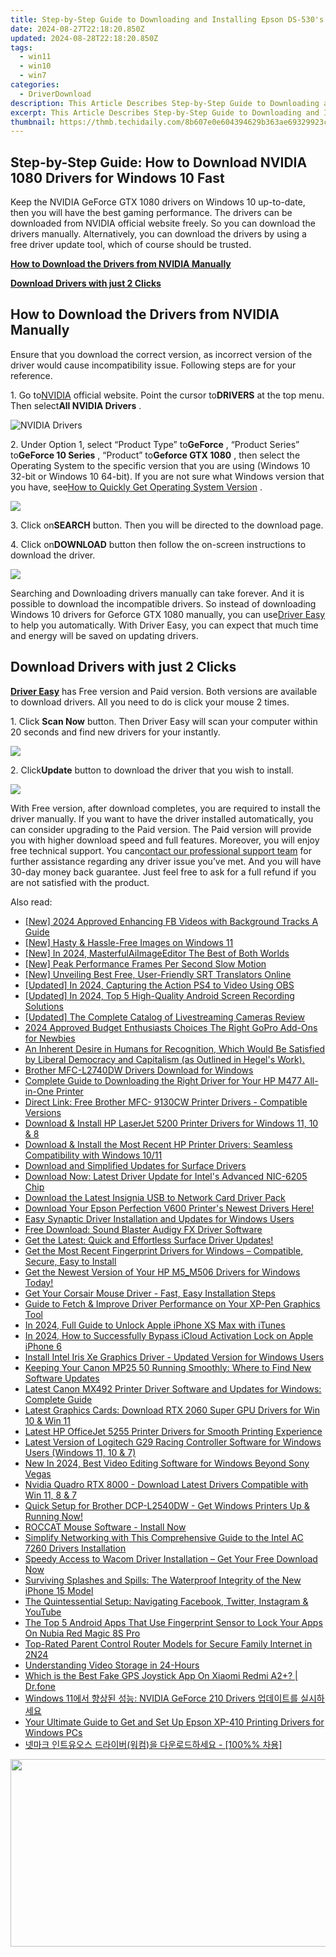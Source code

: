 ```yaml
---
title: Step-by-Step Guide to Downloading and Installing Epson DS-530's 64-Bit Drivers for Windows 11
date: 2024-08-27T22:18:20.850Z
updated: 2024-08-28T22:18:20.850Z
tags:
  - win11
  - win10
  - win7
categories:
  - DriverDownload
description: This Article Describes Step-by-Step Guide to Downloading and Installing Epson DS-530's 64-Bit Drivers for Windows 11
excerpt: This Article Describes Step-by-Step Guide to Downloading and Installing Epson DS-530's 64-Bit Drivers for Windows 11
thumbnail: https://thmb.techidaily.com/8b607e0e604394629b363ae69329923c5b752c9a4c4af741aef58011df0d7554.jpg
---
```


## Step-by-Step Guide: How to Download NVIDIA 1080 Drivers for Windows 10 Fast

Keep the NVIDIA GeForce GTX 1080 drivers on Windows 10 up-to-date, then you will have the best gaming performance. The drivers can be downloaded from NVIDIA official website freely. So you can download the drivers manually. Alternatively, you can download the drivers by using a free driver update tool, which of course should be trusted.

[**How to Download the Drivers from NVIDIA Manually**](https://tools.techidaily.com/drivereasy/download/)

[**Download Drivers with just 2 Clicks**](https://tools.techidaily.com/drivereasy/download/)

## **How to Download the Drivers from NVIDIA Manually**

 Ensure that you download the correct version, as incorrect version of the driver would cause incompatibility issue. Following steps are for your reference.

 1\. Go to[NVIDIA](https://tools.techidaily.com/drivereasy/download/) official website. Point the cursor to**DRIVERS** at the top menu. Then select**All NVIDIA Drivers** .

![NVIDIA Drivers](https://images.drivereasy.com/wp-content/uploads/2016/09/img_57ccd935a0f0a.jpg)

 2\. Under Option 1, select “Product Type” to**GeForce** , “Product Series” to**GeForce 10 Series** , “Product” to**Geforce GTX 1080** , then select the Operating System to the specific version that you are using (Windows 10 32-bit or Windows 10 64-bit). If you are not sure what Windows version that you have, see[How to Quickly Get Operating System Version](https://tools.techidaily.com/drivereasy/download/) .

![](https://images.drivereasy.com/wp-content/uploads/2016/10/img_581410198d290.jpg)

 3\. Click on**SEARCH** button. Then you will be directed to the download page.

 4\. Click on**DOWNLOAD** button then follow the on-screen instructions to download the driver.

![](https://images.drivereasy.com/wp-content/uploads/2016/10/img_581412f0a2c64.jpg)

 Searching and Downloading drivers manually can take forever. And it is possible to download the incompatible drivers. So instead of downloading Windows 10 drivers for Geforce GTX 1080 manually, you can use[Driver Easy](https://tools.techidaily.com/drivereasy/download/) to help you automatically. With Driver Easy, you can expect that much time and energy will be saved on updating drivers.

## **Download Drivers with just 2 Clicks**

**[Driver Easy](https://tools.techidaily.com/drivereasy/download/)**  has Free version and Paid version. Both versions are available to download drivers. All you need to do is click your mouse 2 times.

1\. Click **Scan Now**  button. Then Driver Easy will scan your computer within 20 seconds and find new drivers for your instantly.  

![](https://images.drivereasy.com/wp-content/uploads/2017/04/img_58eca1022f7b7.png)

 2\. Click**Update** button to download the driver that you wish to install.

![](https://images.drivereasy.com/wp-content/uploads/2017/04/img_58eca27c67b42.jpg)

 With Free version, after download completes, you are required to install the driver manually. If you want to have the driver installed automatically, you can consider upgrading to the Paid version. The Paid version will provide you with higher download speed and full features. Moreover, you will enjoy free technical support. You can[contact our professional support team](https://tools.techidaily.com/drivereasy/download/) for further assistance regarding any driver issue you’ve met. And you will have 30-day money back guarantee. Just feel free to ask for a full refund if you are not satisfied with the product.

<ins class="adsbygoogle"
     style="display:block"
     data-ad-format="autorelaxed"
     data-ad-client="ca-pub-7571918770474297"
     data-ad-slot="1223367746"></ins>



<ins class="adsbygoogle"
     style="display:block"
     data-ad-client="ca-pub-7571918770474297"
     data-ad-slot="8358498916"
     data-ad-format="auto"
     data-full-width-responsive="true"></ins>

<span class="atpl-alsoreadstyle">Also read:</span>
<div><ul>
<li><a href="https://facebook-videos.techidaily.com/new-2024-approved-enhancing-fb-videos-with-background-tracks-a-guide/"><u>[New] 2024 Approved  Enhancing FB Videos with Background Tracks  A Guide</u></a></li>
<li><a href="https://fox-friendly.techidaily.com/new-hasty-and-hassle-free-images-on-windows-11/"><u>[New] Hasty & Hassle-Free Images on Windows 11</u></a></li>
<li><a href="https://article-helps.techidaily.com/new-in-2024-masterfulaiimageeditor-the-best-of-both-worlds/"><u>[New] In 2024, MasterfulAiImageEditor  The Best of Both Worlds</u></a></li>
<li><a href="https://extra-support.techidaily.com/new-peak-performance-frames-per-second-slow-motion/"><u>[New] Peak Performance Frames Per Second Slow Motion</u></a></li>
<li><a href="https://fox-cloud.techidaily.com/new-unveiling-best-free-user-friendly-srt-translators-online/"><u>[New] Unveiling Best Free, User-Friendly SRT Translators Online</u></a></li>
<li><a href="https://screen-recording.techidaily.com/updated-in-2024-capturing-the-action-ps4-to-video-using-obs/"><u>[Updated] In 2024, Capturing the Action  PS4 to Video Using OBS</u></a></li>
<li><a href="https://screen-activity-recording.techidaily.com/updated-in-2024-top-5-high-quality-android-screen-recording-solutions/"><u>[Updated] In 2024, Top 5 High-Quality Android Screen Recording Solutions</u></a></li>
<li><a href="https://some-approaches.techidaily.com/updated-the-complete-catalog-of-livestreaming-cameras-review/"><u>[Updated] The Complete Catalog of Livestreaming Cameras Review</u></a></li>
<li><a href="https://extra-information.techidaily.com/2024-approved-budget-enthusiasts-choices-the-right-gopro-add-ons-for-newbies/"><u>2024 Approved  Budget Enthusiasts Choices  The Right GoPro Add-Ons for Newbies</u></a></li>
<li><a href="https://driver-download.techidaily.com/an-inherent-desire-in-humans-for-recognition-which-would-be-satisfied-by-liberal-democracy-and-capitalism-as-outlined-in-hegels-work/"><u>An Inherent Desire in Humans for Recognition, Which Would Be Satisfied by Liberal Democracy and Capitalism (as Outlined in Hegel's Work).</u></a></li>
<li><a href="https://driver-download.techidaily.com/brother-mfc-l2740dw-drivers-download-for-windows/"><u>Brother MFC-L2740DW Drivers Download for Windows</u></a></li>
<li><a href="https://driver-download.techidaily.com/complete-guide-to-downloading-the-right-driver-for-your-hp-m477-all-in-one-printer/"><u>Complete Guide to Downloading the Right Driver for Your HP M477 All-in-One Printer</u></a></li>
<li><a href="https://driver-download.techidaily.com/direct-link-free-brother-mfc-9130cw-printer-drivers-compatible-versions/"><u>Direct Link: Free Brother MFC- 9130CW Printer Drivers - Compatible Versions</u></a></li>
<li><a href="https://driver-download.techidaily.com/download-and-install-hp-laserjet-5200-printer-drivers-for-windows-11-10-and-8/"><u>Download & Install HP LaserJet 5200 Printer Drivers for Windows 11, 10 & 8</u></a></li>
<li><a href="https://driver-download.techidaily.com/download-and-install-the-most-recent-hp-printer-drivers-seamless-compatibility-with-windows-1011/"><u>Download & Install the Most Recent HP Printer Drivers: Seamless Compatibility with Windows 10/11</u></a></li>
<li><a href="https://driver-download.techidaily.com/download-and-simplified-updates-for-surface-drivers/"><u>Download and Simplified Updates for Surface Drivers</u></a></li>
<li><a href="https://driver-download.techidaily.com/download-now-latest-driver-update-for-intels-advanced-nic-6205-chip/"><u>Download Now: Latest Driver Update for Intel's Advanced NIC-6205 Chip</u></a></li>
<li><a href="https://driver-download.techidaily.com/download-the-latest-insignia-usb-to-network-card-driver-pack/"><u>Download the Latest Insignia USB to Network Card Driver Pack</u></a></li>
<li><a href="https://driver-download.techidaily.com/download-your-epson-perfection-v600-printers-newest-drivers-here/"><u>Download Your Epson Perfection V600 Printer's Newest Drivers Here!</u></a></li>
<li><a href="https://driver-download.techidaily.com/easy-synaptic-driver-installation-and-updates-for-windows-users/"><u>Easy Synaptic Driver Installation and Updates for Windows Users</u></a></li>
<li><a href="https://driver-download.techidaily.com/1722974396415-free-download-sound-blaster-audigy-fx-driver-software/"><u>Free Download: Sound Blaster Audigy FX Driver Software</u></a></li>
<li><a href="https://driver-download.techidaily.com/1722971490964-get-the-latest-quick-and-effortless-surface-driver-updates/"><u>Get the Latest: Quick and Effortless Surface Driver Updates!</u></a></li>
<li><a href="https://driver-download.techidaily.com/get-the-most-recent-fingerprint-drivers-for-windows-compatible-secure-easy-to-install/"><u>Get the Most Recent Fingerprint Drivers for Windows – Compatible, Secure, Easy to Install</u></a></li>
<li><a href="https://driver-download.techidaily.com/get-the-newest-version-of-your-hp-m5m506-drivers-for-windows-today/"><u>Get the Newest Version of Your HP M5_M506 Drivers for Windows Today!</u></a></li>
<li><a href="https://driver-download.techidaily.com/1722972791607-get-your-corsair-mouse-driver-fast-easy-installation-steps/"><u>Get Your Corsair Mouse Driver - Fast, Easy Installation Steps</u></a></li>
<li><a href="https://driver-download.techidaily.com/guide-to-fetch-and-improve-driver-performance-on-your-xp-pen-graphics-tool/"><u>Guide to Fetch & Improve Driver Performance on Your XP-Pen Graphics Tool</u></a></li>
<li><a href="https://ios-unlock.techidaily.com/in-2024-full-guide-to-unlock-apple-iphone-xs-max-with-itunes-by-drfone-ios/"><u>In 2024, Full Guide to Unlock Apple iPhone XS Max with iTunes</u></a></li>
<li><a href="https://activate-lock.techidaily.com/in-2024-how-to-successfully-bypass-icloud-activation-lock-on-apple-iphone-6-by-drfone-ios/"><u>In 2024, How to Successfully Bypass iCloud Activation Lock on Apple iPhone 6</u></a></li>
<li><a href="https://driver-download.techidaily.com/install-intel-iris-xe-graphics-driver-updated-version-for-windows-users/"><u>Install Intel Iris Xe Graphics Driver - Updated Version for Windows Users</u></a></li>
<li><a href="https://driver-download.techidaily.com/keeping-your-canon-mp25-50-running-smoothly-where-to-find-new-software-updates/"><u>Keeping Your Canon MP25 50 Running Smoothly: Where to Find New Software Updates</u></a></li>
<li><a href="https://driver-download.techidaily.com/latest-canon-mx492-printer-driver-software-and-updates-for-windows-complete-guide/"><u>Latest Canon MX492 Printer Driver Software and Updates for Windows: Complete Guide</u></a></li>
<li><a href="https://driver-download.techidaily.com/latest-graphics-cards-download-rtx-2060-super-gpu-drivers-for-win-10-and-win-11/"><u>Latest Graphics Cards: Download RTX 2060 Super GPU Drivers for Win 10 & Win 11</u></a></li>
<li><a href="https://driver-download.techidaily.com/latest-hp-officejet-5255-printer-drivers-for-smooth-printing-experience/"><u>Latest HP OfficeJet 5255 Printer Drivers for Smooth Printing Experience</u></a></li>
<li><a href="https://driver-download.techidaily.com/latest-version-of-logitech-g29-racing-controller-software-for-windows-users-windows-11-10-and-7/"><u>Latest Version of Logitech G29 Racing Controller Software for Windows Users (Windows 11, 10 & 7)</u></a></li>
<li><a href="https://video-ai-editor.techidaily.com/new-in-2024-best-video-editing-software-for-windows-beyond-sony-vegas/"><u>New In 2024, Best Video Editing Software for Windows Beyond Sony Vegas</u></a></li>
<li><a href="https://driver-download.techidaily.com/nvidia-quadro-rtx-8000-download-latest-drivers-compatible-with-win-11-8-and-7/"><u>Nvidia Quadro RTX 8000 - Download Latest Drivers Compatible with Win 11, 8 & 7</u></a></li>
<li><a href="https://driver-download.techidaily.com/quick-setup-for-brother-dcp-l2540dw-get-windows-printers-up-and-running-now/"><u>Quick Setup for Brother DCP-L2540DW - Get Windows Printers Up & Running Now!</u></a></li>
<li><a href="https://driver-download.techidaily.com/1722963275885-roccat-mouse-software-install-now/"><u>ROCCAT Mouse Software - Install Now</u></a></li>
<li><a href="https://driver-download.techidaily.com/simplify-networking-with-this-comprehensive-guide-to-the-intel-ac-7260-drivers-installation/"><u>Simplify Networking with This Comprehensive Guide to the Intel AC 7260 Drivers Installation</u></a></li>
<li><a href="https://driver-download.techidaily.com/1722958543055-speedy-access-to-wacom-driver-installation-get-your-free-download-now/"><u>Speedy Access to Wacom Driver Installation – Get Your Free Download Now</u></a></li>
<li><a href="https://techtrends.techidaily.com/surviving-splashes-and-spills-the-waterproof-integrity-of-the-new-iphone-15-model/"><u>Surviving Splashes and Spills: The Waterproof Integrity of the New iPhone 15 Model</u></a></li>
<li><a href="https://win-forum.techidaily.com/the-quintessential-setup-navigating-facebook-twitter-instagram-and-youtube/"><u>The Quintessential Setup: Navigating Facebook, Twitter, Instagram & YouTube</u></a></li>
<li><a href="https://easy-unlock-android.techidaily.com/the-top-5-android-apps-that-use-fingerprint-sensor-to-lock-your-apps-on-nubia-red-magic-8s-pro-by-drfone-android/"><u>The Top 5 Android Apps That Use Fingerprint Sensor to Lock Your Apps On Nubia Red Magic 8S Pro</u></a></li>
<li><a href="https://buynow-reviews.techidaily.com/top-rated-parent-control-router-models-for-secure-family-internet-in-2n24/"><u>Top-Rated Parent Control Router Models for Secure Family Internet in 2N24</u></a></li>
<li><a href="https://extra-resources.techidaily.com/understanding-video-storage-in-24-hours/"><u>Understanding Video Storage in 24-Hours</u></a></li>
<li><a href="https://fake-location.techidaily.com/which-is-the-best-fake-gps-joystick-app-on-xiaomi-redmi-a2plus-drfone-by-drfone-virtual-android/"><u>Which is the Best Fake GPS Joystick App On Xiaomi Redmi A2+? | Dr.fone</u></a></li>
<li><a href="https://driver-download.techidaily.com/1722974684477-windows-11-nvidia-geforce-210-drivers/"><u>Windows 11에서 향상된 성능: NVIDIA GeForce 210 Drivers 업데이트를 실시하세요</u></a></li>
<li><a href="https://driver-download.techidaily.com/your-ultimate-guide-to-get-and-set-up-epson-xp-410-printing-drivers-for-windows-pcs/"><u>Your Ultimate Guide to Get and Set Up Epson XP-410 Printing Drivers for Windows PCs</u></a></li>
<li><a href="https://driver-download.techidaily.com/100/"><u>넷마크 인트유오스 드라이버(워컴)을 다운로드하세요 - [100%% 차용]</u></a></li>
</ul></div>

<!-- affiliate ads begin -->
<a href="https://25home.pxf.io/c/5597632/2090698/16836" target="_top" id="2090698"><img src="//a.impactradius-go.com/display-ad/16836-2090698" border="0" alt="" width="720" height="300"/></a>
<!-- affiliate ads end -->